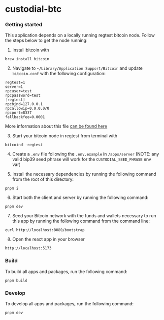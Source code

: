 # custodial-btc

### Getting started

This application depends on a locally running regtest bitcoin node. Follow the steps below to get the node running:

1. Install bitcoin with

```
brew install bitcoin
```

2. Navigate to `~/Library/Application Support/Bitcoin` and update `bitcoin.conf` with the following configuration:

```
regtest=1
server=1
rpcuser=test
rpcpassword=test
[regtest]
rpcbind=127.0.0.1
rpcallowip=0.0.0.0/0
rpcport=8337
fallbackfee=0.0001
```

More information about this file [can be found here](https://github.com/bitcoin/bitcoin/blob/master/doc/bitcoin-conf.md#configuration-file-path)

3. Start your bitcoin node in regtest from terminal with

```
bitcoind -regtest
```

4. Create a `.env` file following the `.env.example` in `/apps/server` (NOTE: any valid bip39 seed phrase will work for the `CUSTODIAL_SEED_PHRASE` env var)

1. Install the necessary dependencies by running the following command from the root of this directory:

```
pnpm i
```

6. Start both the client and server by running the following command:

```
pnpm dev
```

7. Seed your Bitcoin network with the funds and wallets necessary to run this app by running the following command from the command line:

```
curl http://localhost:8080/bootstrap
```

8. Open the react app in your browser

```
http://localhost:5173
```

### Build

To build all apps and packages, run the following command:

```
pnpm build
```

### Develop

To develop all apps and packages, run the following command:

```
pnpm dev
```
